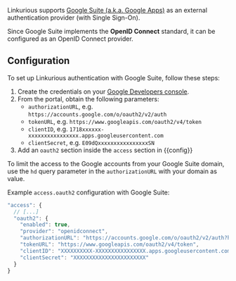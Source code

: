 Linkurious supports [Google Suite (a.k.a. Google Apps)](https://gsuite.google.com/)
as an external authentication provider (with Single Sign-On).

Since Google Suite implements the **OpenID Connect** standard, 
it can be configured as an OpenID Connect provider.

## Configuration

To set up Linkurious authentication with Google Suite, follow these steps:

1. Create the credentials on your [Google Developers console](https://console.developers.google.com).
2. From the portal, obtain the following parameters:
   - `authorizationURL`, e.g. `https://accounts.google.com/o/oauth2/v2/auth`
   - `tokenURL`, e.g. `https://www.googleapis.com/oauth2/v4/token`
   - `clientID`, e.g. `1718xxxxxx-xxxxxxxxxxxxxxxx.apps.googleusercontent.com`
   - `clientSecret`, e.g. `E09dQxxxxxxxxxxxxxxxxSN`
3. Add an `oauth2` section inside the `access` section in {{config}}

To limit the access to the Google accounts from your Google Suite domain, use
the `hd` query parameter in the `authorizationURL` with your domain as value.

Example `access.oauth2` configuration with Google Suite:

```js
"access": {
  // [...]
  "oauth2": {
    "enabled": true,
    "provider": "openidconnect",
    "authorizationURL": "https://accounts.google.com/o/oauth2/v2/auth?hd=YOUR_GSUITE_DOMAIN.COM",
    "tokenURL": "https://www.googleapis.com/oauth2/v4/token",
    "clientID": "XXXXXXXXXX-XXXXXXXXXXXXXXXX.apps.googleusercontent.com",
    "clientSecret": "XXXXXXXXXXXXXXXXXXXXXXX"
  }
}
```
